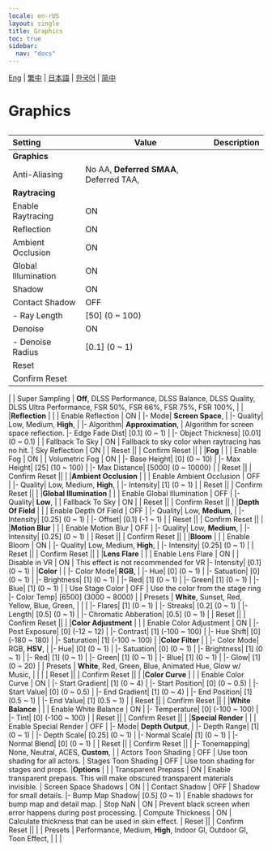 ```yaml
---
locale: en-rUS
layout: single
title: Graphics
toc: true
sidebar:
  nav: "docs"
---
```

[Eng](/dancexr/menu/2025.4/system/graphics) | [繁中](/tw/dancexr/menu/2025.4/system/graphics) | [日本語](/jp/dancexr/menu/2025.4/system/graphics) | [한국어](/kr/dancexr/menu/2025.4/system/graphics) | [简中](/zh/dancexr/menu/2025.4/system/graphics)

# Graphics

## 

| Setting | Value | Description |
| :--- | --- | :--- |
|**Graphics** | | 
| Anti-Aliasing |  No AA,  **Deferred SMAA**,  Deferred TAA,  |  |
|**Raytracing** | | 
| Enable Raytracing | ON | 
| Reflection | ON | 
| Ambient Occlusion | ON | 
| Global Illumination | ON | 
| Shadow | ON | 
| Contact Shadow | OFF | 
|- Ray Length| [50] (0 ~ 100) | 
| Denoise | ON | 
|- Denoise Radius| [0.1] (0 ~ 1) | 
| Reset || 
| Confirm Reset || 
|
| Super Sampling |  **Off**,  DLSS Performance,  DLSS Balance,  DLSS Quality,  DLSS Ultra Performance,  FSR 50%,  FSR 66%,  FSR 75%,  FSR 100%,  |  |
|**Reflection** | | 
| Enable Reflection | ON | 
|- Mode|  **Screen Space**,  | 
|- Quality|  Low,  Medium,  **High**,  | 
|- Algorithm|  **Approximation**,  | Algorithm for screen space reflection.
|- Edge Fade Dist| [0.1] (0 ~ 1) | 
|- Object Thickness| [0.01] (0 ~ 0.1) | 
| Fallback To Sky | ON | Fallback to sky color when raytracing has no hit.
| Sky Reflection | ON | 
| Reset || 
| Confirm Reset || 
|
|**Fog** | | 
| Enable Fog | ON | 
| Volumetric Fog | ON | 
|- Base Height| [0] (0 ~ 10) | 
|- Max Height| [25] (10 ~ 100) | 
|- Max Distance| [5000] (0 ~ 10000) | 
| Reset || 
| Confirm Reset || 
|
|**Ambient Occlusion** | | 
| Enable Ambient Occlusion | OFF | 
|- Quality|  Low,  Medium,  **High**,  | 
|- Intensity| [1] (0 ~ 1) | 
| Reset || 
| Confirm Reset || 
|
|**Global Illumination** | | 
| Enable Global Illumination | OFF | 
|- Quality|  **Low**,  | 
| Fallback To Sky | ON | 
| Reset || 
| Confirm Reset || 
|
|**Depth Of Field** | | 
| Enable Depth Of Field | OFF | 
|- Quality|  Low,  **Medium**,  | 
|- Intensity| [0.25] (0 ~ 1) | 
|- Offset| [0.1] (-1 ~ 1) | 
| Reset || 
| Confirm Reset || 
|
|**Motion Blur** | | 
| Enable Motion Blur | OFF | 
|- Quality|  Low,  **Medium**,  | 
|- Intensity| [0.25] (0 ~ 1) | 
| Reset || 
| Confirm Reset || 
|
|**Bloom** | | 
| Enable Bloom | ON | 
|- Quality|  Low,  Medium,  **High**,  | 
|- Intensity| [0.25] (0 ~ 1) | 
| Reset || 
| Confirm Reset || 
|
|**Lens Flare** | | 
| Enable Lens Flare | ON | 
| Disable in VR | ON | This effect is not recommended for VR
|- Intensity| [0.1] (0 ~ 1) | 
|**Color** | | 
|- Color Mode|  **RGB**,  | 
|- Hue| [0] (0 ~ 1) | 
|- Satuation| [0] (0 ~ 1) | 
|- Brightness| [1] (0 ~ 1) | 
|- Red| [1] (0 ~ 1) | 
|- Green| [1] (0 ~ 1) | 
|- Blue| [1] (0 ~ 1) | 
| Use Stage Color | OFF | Use the color from the stage ring
|- Color Temp| [6500] (3000 ~ 8000) | 
| Presets |  **White**,  Sunset,  Red,  Yellow,  Blue,  Green,  |  |
|
|- Flares| [1] (0 ~ 1) | 
|- Streaks| [0.2] (0 ~ 1) | 
|- Length| [0.5] (0 ~ 1) | 
|- Chromatic Abberation| [0.5] (0 ~ 1) | 
| Reset || 
| Confirm Reset || 
|
|**Color Adjustment** | | 
| Enable Color Adjustment | ON | 
|- Post Exposure| [0] (-12 ~ 12) | 
|- Contrast| [1] (-100 ~ 100) | 
|- Hue Shift| [0] (-180 ~ 180) | 
|- Saturation| [1] (-100 ~ 100) | 
|**Color Filter** | | 
|- Color Mode|  RGB,  **HSV**,  | 
|- Hue| [0] (0 ~ 1) | 
|- Satuation| [0] (0 ~ 1) | 
|- Brightness| [1] (0 ~ 1) | 
|- Red| [1] (0 ~ 1) | 
|- Green| [1] (0 ~ 1) | 
|- Blue| [1] (0 ~ 1) | 
|- Glow| [1] (0 ~ 20) | 
| Presets |  **White**,  Red,  Green,  Blue,  Animated Hue,  Glow w/ Music,  |  |
|
| Reset || 
| Confirm Reset || 
|
|**Color Curve** | | 
| Enable Color Curve | ON | 
|- Start Gradient| [1] (0 ~ 4) | 
|- Start Position| [0] (0 ~ 0.5) | 
|- Start Value| [0] (0 ~ 0.5) | 
|- End Gradient| [1] (0 ~ 4) | 
|- End Position| [1] (0.5 ~ 1) | 
|- End Value| [1] (0.5 ~ 1) | 
| Reset || 
| Confirm Reset || 
|
|**White Balance** | | 
| Enable White Balance | ON | 
|- Temperature| [0] (-100 ~ 100) | 
|- Tint| [0] (-100 ~ 100) | 
| Reset || 
| Confirm Reset || 
|
|**Special Render** | | 
| Enable Special Render | OFF | 
|- Mode|  **Depth Output**,  | 
|- Depth Range| [1] (0 ~ 1) | 
|- Depth Scale| [0.25] (0 ~ 1) | 
|- Normal Scale| [1] (0 ~ 1) | 
|- Normal Blend| [0] (0 ~ 1) | 
| Reset || 
| Confirm Reset || 
|
|- Tonemapping|  None,  Neutral,  ACES,  **Custom**,  | 
| Actors Toon Shading | OFF | Use toon shading for all actors.
| Stages Toon Shading | OFF | Use toon shading for stages and props.
|**Options** | | 
| Transparent Prepass | ON | Enable transparent prepass. This will make obscured transparent materials invisible.
| Screen Space Shadows | ON | 
| Contact Shadow | OFF | Shadow for small details.
|- Bump Map Shadow| [0.5] (0 ~ 1) | Enable shadows for bump map and detail map.
| Stop NaN | ON | Prevent black screen when error happens during post processing. 
| Compute Thickness | ON | Calculate thickness that can be used in skin effect.
| Reset || 
| Confirm Reset || 
|
| Presets |  Performance,  Medium,  **High**,  Indoor GI,  Outdoor GI,  Toon Effect,  |  |
|
